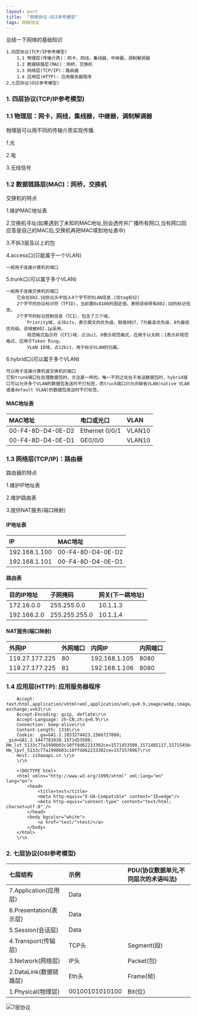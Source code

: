 ```yaml
---
layout: post
title:  "网络协议-OSI参考模型"
tags: 网络协议
---
```


总结一下网络的基础知识

    1.四层协议(TCP/IP参考模型)
        1.1 物理层(传输介质)：网卡，网线，集线器，中继器，调制解调器
        1.2 数据链路层(MAC)：网桥，交换机
        1.3 网络层(TCP/IP)：路由器
        1.4 应用层(HTTP): 应用服务器程序
    2.七层协议(OSI参考模型)
        
        
### 1. 四层协议(TCP/IP参考模型)

### 1.1 物理层：网卡，网线，集线器，中继器，调制解调器

物理层可以用不同的传输介质实现传播.        

1.光

2.电

3.无线信号
        
### 1.2 数据链路层(MAC)：网桥，交换机

交换机的特点

1.维护MAC地址表

2.交换机寻址(如果遇到了未知的MAC地址,则会透传并广播所有网口,当有网口回应答是自己的MAC后,交换机再把MAC填到地址表中)

3.不拆3层及以上的包

4.access口(只能属于一个VLAN)

    一般用于连接计算机的端口

5.trunk口(可以属于多个VLAN)

    一般用于连接交换机的端口
        它会在802.1Q协议头中加入4个字节的VLAN信息.(加tag标记)
        2个字节的协议标识符（TPID)，当前置0x8100的固定值，表明该帧带有802.1Q的标记信息。 
        2个字节的标记控制信息（TCI），包含了三个域。
            Priority域，占3bits，表示报文的优先级，取值0到7，7为最高优先级，0为最低优先级。该域被802.1p采用。 
            规范格式指示符（CFI)域，占1bit，0表示规范格式，应用于以太网；1表示非规范格式，应用于Token Ring。
            VLAN ID域，占12bit，用于标示VLAN的归属。

6.hybrid口(可以属于多个VLAN)
    
    可以用于连接计算机或交换机的端口
    它和trunk端口在处理数据包时，方法是一样的。唯一不同之处在于发送数据包时，hybrid端口可以允许多个VLAN的数据包发送时不打标签，而truck端口只允许缺省VLAN(native VLAN或者default VLAN)的数据包发送时不打标签。

#### MAC地址表

| MAC地址 | 电口或光口 | VLAN | 
| :-    | :-        | :-    | 
| 00-F4-8D-D4-0E-D2 | Ethernet 0/0/1 | VLAN10|
| 00-F4-8D-D4-0E-D1 | GE0/0/0        | VLAN10|
    
### 1.3 网络层(TCP/IP)：路由器

路由器的特点

1.维护IP地址表

2.维护路由表

3.提供NAT服务(端口映射)

#### IP地址表

| IP |MAC地址  | 
| :-    | :-    | 
| 192.168.1.100 | 00-F4-8D-D4-0E-D2 |
| 192.168.1.101 | 00-F4-8D-D4-0E-D1 |
   

#### 路由表

| 目的IP地址 |子网掩码 |  网关(下一跳地址) | 
| :-    | :-        | :-    | 
| 172.16.0.0 | 255.255.0.0 | 10.1.1.3|
| 192.168.2.0 | 255.255.255.0 | 10.1.1.4|

#### NAT服务(端口映射)

| 外网IP | 外网端口 | 内网IP | 内网端口 | 
| :-    | :-      | :-    | :-      | 
| 119.27.177.225 | 80 | 192.168.1.105 | 8080 |
| 119.27.177.225 | 81 | 192.168.1.106 | 8080 |


### 1.4 应用层(HTTP): 应用服务器程序
        
        Accept: text/html,application/xhtml+xml,application/xml;q=0.9,image/webp,image/apng,*/*;q=0.8,application/signed-exchange;v=b3\r\n
        Accept-Encoding: gzip, deflate\r\n
        Accept-Language: zh-CN,zh;q=0.9\r\n
        Connection: keep-alive\r\n
        Content-Length: 1316\r\n
        Cookie: _ga=GA1.2.1033274423.1566727060; _gid=GA1.2.1447783838.1571453508; Hm_lvt_5133c77a1990b03c10ffdd62233302ce=1571453508,1571485117,1571545640,1571578967; Hm_lpvt_5133c77a1990b03c10ffdd62233302ce=1571578967\r\n
        Host: zihaoapi.cn \r\n
        \r\n
        
        <!DOCTYPE html>
        <html xmlns="http://www.w3.org/1999/xhtml" xml:lang="en" lang="en">
            <head>
                <title>test</title>
                <meta http-equiv="X-UA-Compatible" content="IE=edge"/>
                <meta http-equiv="content-type" content="text/html; charset=utf-8" />
            </head>
            <body bgcolor="white">
                <a href="test/">test/</a>
            </body>
        </html>
        \r\n
        
### 2. 七层协议(OSI参考模型)

| 七层结构   | 示例 | PDU(协议数据单元,不同层次的术语叫法) | 
| :-                        | :-  | :-        | 
| 7.Application(应用层)      | Data |           |
| 6.Presentation(表示层)     | Data |            |
| 5.Session(会话层)          | Data |            |
| 4.Transport(传输层)        | TCP头| Segment(段) |
| 3.Network(网络层)          | IP头 | Packet(包) |
| 2.DataLink(数据链路层)      | Eth头| Frame(帧) |
| 1.Physical(物理层)         | 00100101010100 |Bit(位) |


![7层协议](../../../images/postimg/7protocal.gif)





